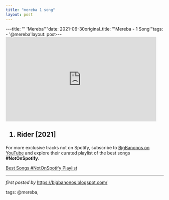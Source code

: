 ```yaml
---
title: "mereba 1 song"
layout: post
---
```

---title: "' 'Mereba''"date: 2021-06-30original_title: "'Mereba - 1 Song'"tags:  - '@mereba'layout: post---<iframe frameborder="0" height="270" src="https://youtube.com/embed/vHfIUaxr598" width="480"></iframe><h2><ol><li>Rider [2021]</li></ol></h2><!--Subscribe and Playlist Links--><div>    <p>For more exclusive tracks not on Spotify, subscribe to <a href="https://www.youtube.com/@BigBanonos" target="_blank">BigBanonos on YouTube</a> and explore their curated playlist of the best songs <strong>#NotOnSpotify</strong>.</p>    <p><a href="https://www.youtube.com/playlist?list=PLtuNtuTatqI0kFahUCbtbfenC_ET5O_tr" target="_blank">Best Songs #NotOnSpotify Playlist<br /></a></p></div><hr /><p><em>first posted by</em> <a href="https://bigbanonos.blogspot.com/" rel="noopener" target="_new">https://bigbanonos.blogspot.com/</a></p><p>tags: @mereba,</p>